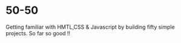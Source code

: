 # 50-50
Getting familiar with HMTL,CSS & Javascript by building fifty simple projects.
So far so good !!
